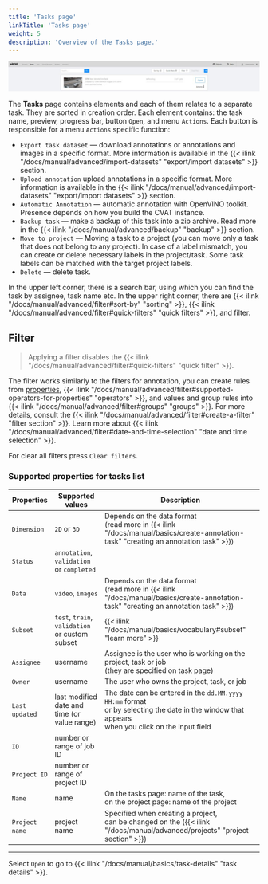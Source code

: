 ```yaml
---
title: 'Tasks page'
linkTitle: 'Tasks page'
weight: 5
description: 'Overview of the Tasks page.'
---
```


![Task page example](/images/image006_detrac.jpg)

The **Tasks** page contains elements and each of them relates to a separate task. They are sorted in creation order.
Each element contains: the task name, preview, progress bar, button `Open`, and menu `Actions`.
Each button is responsible for a menu `Actions` specific function:

- `Export task dataset` — download annotations or annotations and images in a specific format.
  More information is available in the {{< ilink "/docs/manual/advanced/import-datasets" "export/import datasets" >}}
  section.
- `Upload annotation` upload annotations in a specific format.
  More information is available in the {{< ilink "/docs/manual/advanced/import-datasets" "export/import datasets" >}}
  section.
- `Automatic Annotation` — automatic annotation with OpenVINO toolkit.
  Presence depends on how you build the CVAT instance.
- `Backup task` — make a backup of this task into a zip archive.
  Read more in the {{< ilink "/docs/manual/advanced/backup" "backup" >}} section.
- `Move to project` — Moving a task to a project (you can move only a task that does not belong to any project).
  In case of a label mismatch, you can create or delete necessary labels in the project/task.
  Some task labels can be matched with the target project labels.
- `Delete` — delete task.

In the upper left corner, there is a search bar, using which you can find the task by assignee, task name etc.
In the upper right corner, there are {{< ilink "/docs/manual/advanced/filter#sort-by" "sorting" >}},
{{< ilink "/docs/manual/advanced/filter#quick-filters" "quick filters" >}}, and filter.

## Filter

> Applying a filter disables the {{< ilink "/docs/manual/advanced/filter#quick-filters" "quick filter" >}}.

The filter works similarly to the filters for annotation,
you can create rules from [properties](#supported-properties-for-tasks-list),
{{< ilink "/docs/manual/advanced/filter#supported-operators-for-properties" "operators" >}},
and values and group rules into {{< ilink "/docs/manual/advanced/filter#groups" "groups" >}}.
For more details, consult the {{< ilink "/docs/manual/advanced/filter#create-a-filter" "filter section" >}}.
Learn more about {{< ilink "/docs/manual/advanced/filter#date-and-time-selection" "date and time selection" >}}.

For clear all filters press `Clear filters`.

### Supported properties for tasks list

| Properties     | Supported values                             | Description                                 |
| -------------- | -------------------------------------------- | ------------------------------------------- |
| `Dimension`    | `2D` or `3D`                                 | Depends on the data format <br>(read more in {{< ilink "/docs/manual/basics/create-annotation-task" "creating an annotation task" >}}) |
| `Status`       | `annotation`, `validation` or `completed`    |                                             |
| `Data`         | `video`, `images`                            | Depends on the data format <br>(read more in {{< ilink "/docs/manual/basics/create-annotation-task" "creating an annotation task" >}}) |
| `Subset`       | `test`, `train`, `validation` or custom subset | {{< ilink "/docs/manual/basics/vocabulary#subset" "learn more" >}} |
| `Assignee`     | username                                     | Assignee is the user who is working on the project, task or job <br>(they are specified on task page) |
| `Owner`        | username                                     | The user who owns the project, task, or job |
| `Last updated` | last modified date and time (or value range) | The date can be entered in the `dd.MM.yyyy HH:mm` format <br>or by selecting the date in the window that appears <br>when you click on the input field |
| `ID`           | number or range of job ID                    |                                             |
| `Project ID`   | number or range of project ID                |                                             |
| `Name`         | name                                         | On the tasks page: name of the task,<br> on the project page: name of the project |
| `Project name` | project name                                 | Specified when creating a project, <br>can be changed on the ({{< ilink "/docs/manual/advanced/projects" "project section" >}}) |

---

Select `Open` to go to {{< ilink "/docs/manual/basics/task-details" "task details" >}}.
